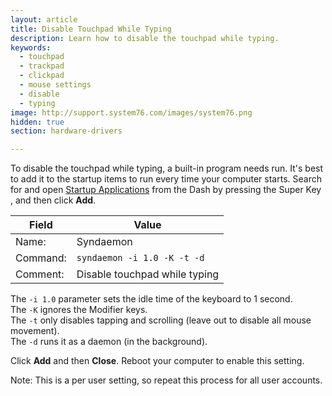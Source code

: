 ```yaml
---
layout: article
title: Disable Touchpad While Typing
description: Learn how to disable the touchpad while typing.
keywords:
  - touchpad
  - trackpad
  - clickpad
  - mouse settings
  - disable
  - typing
image: http://support.system76.com/images/system76.png
hidden: true
section: hardware-drivers

---
```


To disable the touchpad while typing, a built-in program needs run. It's best to add it to the startup items to run every time your computer starts. Search for and open <u>Startup Applications</u> from the Dash by pressing the Super Key <kbd><span class="fl-ubuntu"></span></kbd>, <kbd><span class="fl-pop-key"></span></kbd> and then click **Add**.

Field    | Value
---------|------------------------------
Name:    | Syndaemon
Command: | `syndaemon -i 1.0 -K -t -d`
Comment: | Disable touchpad while typing

The `-i 1.0` parameter sets the idle time of the keyboard to 1 second.  
The `-K` ignores the Modifier keys.  
The `-t` only disables tapping and scrolling (leave out to disable all mouse movement).  
The `-d` runs it as a daemon (in the background).  

Click **Add** and then **Close**.  Reboot your computer to enable this setting.

Note: This is a per user setting, so repeat this process for all user accounts.
